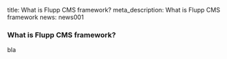 title: What is Flupp CMS framework?
meta_description: What is Flupp CMS framework
news: news001

### What is Flupp CMS framework?

bla